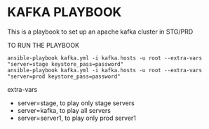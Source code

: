 # KAFKA PLAYBOOK

This is a playbook to set up an apache kafka cluster in STG/PRD

TO RUN THE PLAYBOOK

```
ansible-playbook kafka.yml -i kafka.hosts -u root --extra-vars "server=stage keystore_pass=password"
ansible-playbook kafka.yml -i kafka.hosts -u root --extra-vars "server=prod keystore_pass=password"
```
extra-vars
- server=stage, to play only stage servers
- server=kafka, to play all servers
- server=server1, to play only prod server1